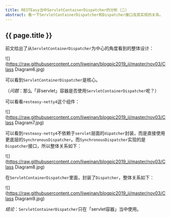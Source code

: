 ```yaml
---
title: RESTEasy当中ServletContainerDispatcher的分析（二）
abstract: 看一下ServletContainerDispatcher和Dispatcher接口及其实现的关系。
---
```


## {{ page.title }}

前文给出了从`ServletContainerDispatcher`为中心的角度看到的整体设计：

![](https://raw.githubusercontent.com/liweinan/blogpic2019_ii/master/nov03/Class Diagram6.jpg)

可以看到`ServletContainerDispatcher`是核心。

（*问题*：那么「非servlet」容器是否使用`ServletContainerDispatcher`呢？）

可以看看`resteasy-netty4`这个组件：

![](https://raw.githubusercontent.com/liweinan/blogpic2019_ii/master/nov03/Class Diagram7.jpg)

可以看到`resteasy-netty4`不依赖于`servlet`层面的`dipatcher`封装，而是直接使用更底层的`SynchronousDispatcher`。而`SynchronousDispatcher`实现的是`Dispatcher`接口，所以整体关系如下：

![](https://raw.githubusercontent.com/liweinan/blogpic2019_ii/master/nov03/Class Diagram8.jpg)

在`ServletContainerDispatcher`里面，封装了`Dispatcher`，整体关系如下：

![](https://raw.githubusercontent.com/liweinan/blogpic2019_ii/master/nov03/Class Diagram9.jpg)

*结论*：`ServletContainerDispatcher`只在「servlet容器」当中使用。


